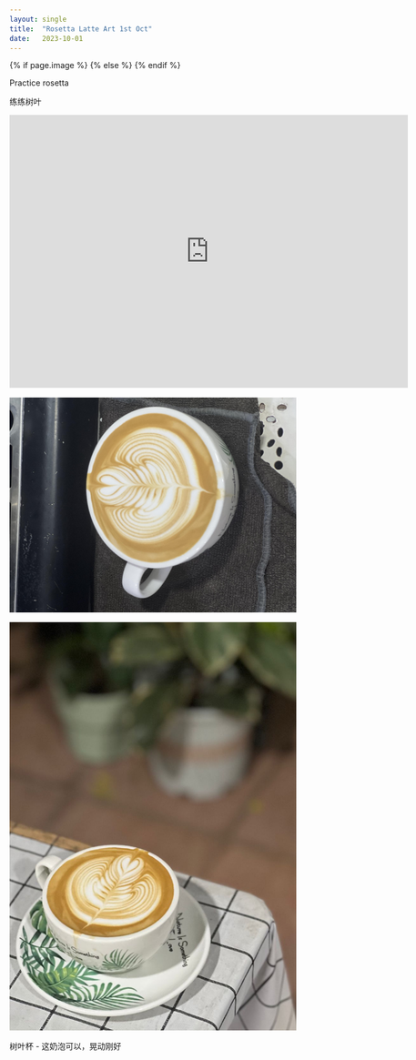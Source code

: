 ```yaml
---
layout: single
title:  "Rosetta Latte Art 1st Oct"
date:   2023-10-01
---
```

{% if page.image %}
  <meta property="og:image" content="/assets/img/2023/10/01/IMG_8264.jpg">
{% else %}
  <meta property="og:image" content="/assets/img/2023/10/01/IMG_8264.jpg">
{% endif %}

<meta property="og:description" content="Rosetta Latte Art 1st Oct" />


Practice rosetta

练练树叶



<div class="embed-container">
  <iframe
      src="https://www.youtube.com/embed/iBsYUqIv-YU"
      width="700"
      height="480"
      frameborder="0"
      allowfullscreen="true">
  </iframe>
</div>



![](/assets/img/2023/10/01/IMG_8265.jpg)

![](/assets/img/2023/10/01/IMG_8264.jpg)


树叶杯 - 这奶泡可以，晃动刚好
